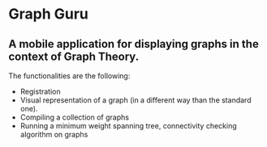 # Graph Guru

## A mobile application for displaying graphs in the context of Graph Theory.

The functionalities are the following:

- Registration
- Visual representation of a graph (in a different way than the standard one).
- Compiling a collection of graphs
- Running a minimum weight spanning tree, connectivity checking algorithm on graphs
